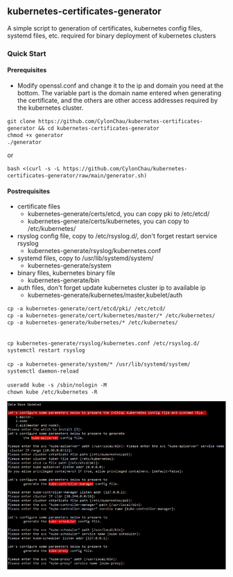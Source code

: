 
## kubernetes-certificates-generator

A simple script to generation of certificates, kubernetes config files, systemd files, etc.  required for binary deployment of kubernetes clusters

### Quick Start

#### Prerequisites

- Modify  openssl.conf and change it to the ip and domain you need at the bottom. The variable part is the domain name entered when generating the certificate, and the others are other access addresses required by the kubernetes cluster.


```
git clone https://github.com/CylonChau/kubernetes-certificates-generator && cd kubernetes-certificates-generator
chmod +x generator
./generator
```

or

```
bash <(curl -s -L https://github.com/CylonChau/kubernetes-certificates-generator/raw/main/generator.sh)
```

#### Postrequisites

- certificate files
  - kubernetes-generate/certs/etcd, you can copy pki to /etc/etcd/
  - kubernetes-generate/certs/kubernetes,  you can copy to /etc/kubernetes/
- rsyslog config file, copy to /etc/rsyslog.d/, don't forget restart service rsyslog
  - kubernetes-generate/rsyslog/kubernetes.conf
- systemd files, copy to /usr/lib/systemd/system/
  - kubernetes-generate/system
- binary files, kubernetes binary file
  - kubernetes-generate/bin
- auth files, don't forget update kubernetes cluster ip to available ip
  - kubernetes-generate/kubernetes/master,kubelet/auth


```
cp -a kubernetes-generate/cert/etcd/pki/ /etc/etcd/
cp -a kubernetes-generate/cert/kubernetes/master/* /etc/kubernetes/
cp -a kubernetes-generate/kubernetes/* /etc/kubernetes/


cp kubernetes-generate/rsyslog/kubernetes.conf /etc/rsyslog.d/
systemctl restart rsyslog

cp -a kubernetes-generate/system/* /usr/lib/systemd/system/
systemctl daemon-reload

useradd kube -s /sbin/nologin -M
chown kube /etc/kubernetes -R
```



<img src="https://github.com/CylonChau/kubernetes-certificates-generator/raw/main/img1.png">